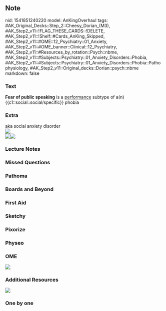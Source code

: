 ## Note
nid: 1541851240220
model: AnKingOverhaul
tags: #AK_Original_Decks::Step_2::Cheesy_Dorian_(M3), #AK_Step2_v11::!FLAG_THESE_CARDS::!DELETE, #AK_Step2_v11::!Shelf::#Cards_AnKing_Skipped, #AK_Step2_v11::#OME::12_Psychiatry::01_Anxiety, #AK_Step2_v11::#OME_banner::Clinical::12_Psychiatry, #AK_Step2_v11::#Resources_by_rotation::Psych::nbme, #AK_Step2_v11::#Subjects::Psychiatry::01_Anxiety_Disorders::Phobia, #AK_Step2_v11::#Subjects::Psychiatry::01_Anxiety_Disorders::Phobia::Pathophysiology, #AK_Step2_v11::Original_decks::Dorian::psych::nbme
markdown: false

### Text
<b>Fear of public speaking</b> is a <u>performance</u> subtype of
a(n) {{c1::social::social/specific}} phobia

### Extra
<div>
  aka social anxiety disorder
</div>
<div><img src="paste-616387936518145.jpg"></div><img src=
"paste-c105b5db09060801cf0a1d1a9a7bef87732ad591.jpg"><img src=
"paste-0cbc7a02a6264e84d04275bab741dfb1441128c1.png">

### Lecture Notes


### Missed Questions


### Pathoma


### Boards and Beyond


### First Aid


### Sketchy


### Pixorize


### Physeo


### OME
<div class="ome-widget">
  <a href=
  "https://onlinemeded.org/spa/psychiatry?ref=anki"><img src=
  "_OME_AnkiFlashcards_Topic_4.png"></a>
</div>

### Additional Resources
<img src="paste-311402308829185.jpg">

### One by one

